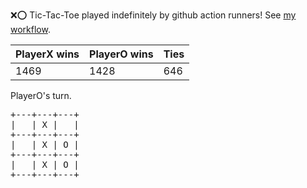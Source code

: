:x::o: Tic-Tac-Toe played indefinitely by github action runners! See [my workflow](.github/workflows/play.yaml).

|PlayerX wins|PlayerO wins|Ties|
|-|-|-|
|1469|1428|646|

PlayerO's turn.

<pre>
+---+---+---+
|   | X |   |
+---+---+---+
|   | X | O |
+---+---+---+
|   | X | O |
+---+---+---+
</pre>